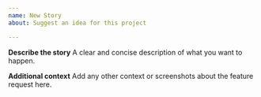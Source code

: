 ```yaml
---
name: New Story
about: Suggest an idea for this project

---
```


**Describe the story**
A clear and concise description of what you want to happen.

**Additional context**
Add any other context or screenshots about the feature request here.
